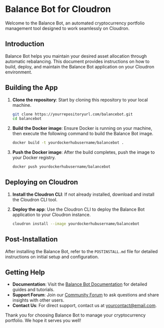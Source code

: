 # Balance Bot for Cloudron

Welcome to the Balance Bot, an automated cryptocurrency portfolio management tool designed to work seamlessly on Cloudron.

## Introduction

Balance Bot helps you maintain your desired asset allocation through automatic rebalancing. This document provides instructions on how to build, deploy, and maintain the Balance Bot application on your Cloudron environment.

## Building the App

1. **Clone the repository**: Start by cloning this repository to your local machine.

   ```bash
   git clone https://yourrepositoryurl.com/balancebot.git
   cd balancebot
   ```

2. **Build the Docker image**: Ensure Docker is running on your machine, then execute the following command to build the Balance Bot image.

   ```bash
   docker build -t yourdockerhubusername/balancebot .
   ```

3. **Push the Docker image**: After the build completes, push the image to your Docker registry.

   ```bash
   docker push yourdockerhubusername/balancebot
   ```

## Deploying on Cloudron

1. **Install the Cloudron CLI**: If not already installed, download and install the Cloudron CLI tool.

2. **Deploy the app**: Use the Cloudron CLI to deploy the Balance Bot application to your Cloudron instance.

   ```bash
   cloudron install --image yourdockerhubusername/balancebot
   ```

## Post-Installation

After installing the Balance Bot, refer to the `POSTINSTALL.md` file for detailed instructions on initial setup and configuration.

## Getting Help

- **Documentation**: Visit the [Balance Bot Documentation](#) for detailed guides and tutorials.
- **Support Forum**: Join our [Community Forum](#) to ask questions and share insights with other users.
- **Contact Us**: For direct support, contact us at [yourcontact@email.com](mailto:yourcontact@email.com).

Thank you for choosing Balance Bot to manage your cryptocurrency portfolio. We hope it serves you well!
